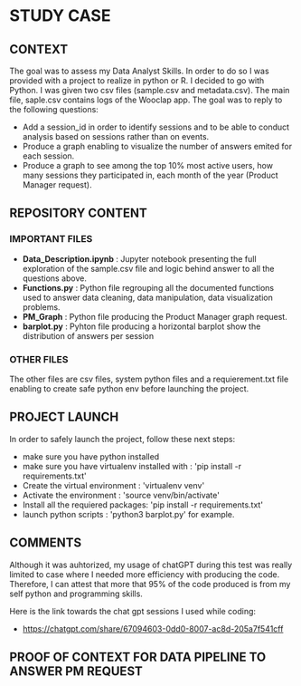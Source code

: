 # STUDY CASE

## CONTEXT
The goal was to assess my Data Analyst Skills. In order to do so I was provided with a project to realize in python or R. I decided to go with Python. 
I was given two csv files (sample.csv and metadata.csv). The main file, saple.csv contains logs of the Wooclap app. The goal was to reply to the following questions:

- Add a session_id in order to identify sessions and to be able to conduct analysis based on sessions rather than on events.
- Produce a graph enabling to visualize the number of answers emited for each session.
- Produce a graph to see among the top 10% most active users, how many sessions they participated in, each month of the year (Product Manager request).

## REPOSITORY CONTENT
### IMPORTANT FILES
- **Data_Description.ipynb** : Jupyter notebook presenting the full exploration of the sample.csv file and logic behind answer to all the questions above.
- **Functions.py** : Python file regrouping all the documented functions used to answer data cleaning, data manipulation, data visualization problems.
- **PM_Graph** : Python file producing the Product Manager graph request.
- **barplot.py** : Pyhton file producing a horizontal barplot show the distribution of answers per session

### OTHER FILES
The other files are csv files, system python files and a requierement.txt file enabling to create safe python env before launching the project.

## PROJECT LAUNCH
In order to safely launch the project, follow these next steps:

- make sure you have python installed
- make sure you have virtualenv installed with : 'pip install -r requirements.txt'
- Create the virtual environment : 'virtualenv venv'
- Activate the environment : 'source venv/bin/activate'
- Install all the requiered packages: 'pip install -r requirements.txt'
- launch python scripts : 'python3 barplot.py' for example.

## COMMENTS
Although it was auhtorized, my usage of chatGPT during this test was really limited to case where I needed more efficiency with producing the code. Therefore, I can attest that more that 95% of the code produced is from my self python and programming skills.

Here is the link towards the chat gpt sessions I used while coding:
- https://chatgpt.com/share/67094603-0dd0-8007-ac8d-205a7f541cff

## PROOF OF CONTEXT FOR DATA PIPELINE TO ANSWER PM REQUEST
